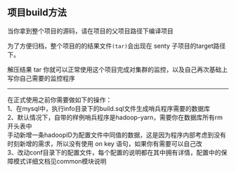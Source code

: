 <h2>项目build方法</h2>

当你拿到整个项目的源码，请在项目的父项目路径下编译项目

为了方便归档，整个项目的的结果文件`(tar)`会出现在 senty 子项目的target路径下。

解压结果 tar 你就可以正常使用这个项目完成对集群的监控，以及自己再次基础上写你自己需要的监控程序

<hr/>

在正式使用之前你需要做如下的操作：<br/>
1、在mysql中，执行info目录下的build.sql文件生成哨兵程序需要的数据库<br/>
2、默认情况下，自带的样例哨兵程序是hadoop-yarn，需要你在数据库所有rm开头表中<br/>
  手动新增一条hadoopID为配置文件中同值的数据，这是因为程序内部考虑到没有时刻新增的需求，所以没有使用 on key 语句，如果你有需要可以自己改<br/>
3、改动conf目录下的配置文件，每个配置的说明都在其中拥有详情，配置中的保障模式详细文档见common模块说明<br/>

